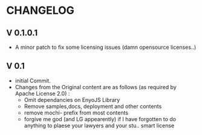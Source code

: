 # CHANGELOG
## V 0.1.0.1 

 * A minor patch to fix some licensing issues (damn opensource licenses..)

## V 0.1 

* initial Commit.
* Changes from the Original content are as follows (as required by Apache License 2.0) : 
    * Omit dependancies on EnyoJS Library
    * Remove samples,docs, deployment and other contents
    * remove mochi- prefix from most contents
    * forgive me god (and LG appearently) if I have forgotten to do anything to plaese your lawyers and your stu.. smart license


